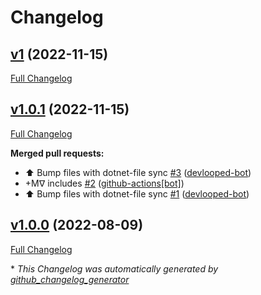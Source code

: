 # Changelog

## [v1](https://github.com/devlooped/actions-bot/tree/v1) (2022-11-15)

[Full Changelog](https://github.com/devlooped/actions-bot/compare/v1.0.1...v1)

## [v1.0.1](https://github.com/devlooped/actions-bot/tree/v1.0.1) (2022-11-15)

[Full Changelog](https://github.com/devlooped/actions-bot/compare/v1.0.0...v1.0.1)

**Merged pull requests:**

- ⬆️ Bump files with dotnet-file sync [\#3](https://github.com/devlooped/actions-bot/pull/3) ([devlooped-bot](https://github.com/devlooped-bot))
- +Mᐁ includes [\#2](https://github.com/devlooped/actions-bot/pull/2) ([github-actions[bot]](https://github.com/apps/github-actions))
- ⬆️ Bump files with dotnet-file sync [\#1](https://github.com/devlooped/actions-bot/pull/1) ([devlooped-bot](https://github.com/devlooped-bot))

## [v1.0.0](https://github.com/devlooped/actions-bot/tree/v1.0.0) (2022-08-09)

[Full Changelog](https://github.com/devlooped/actions-bot/compare/14e2c0c9e6e7d4ad78f774b765329a65c9b8df48...v1.0.0)



\* *This Changelog was automatically generated by [github_changelog_generator](https://github.com/github-changelog-generator/github-changelog-generator)*
